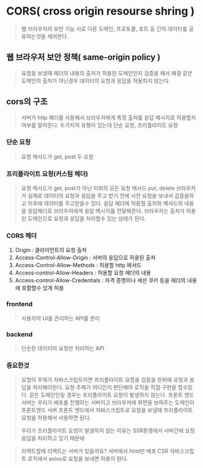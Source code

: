 # CORS( cross origin resourse shring )
> 웹 브라우저의 보안 기능
> 서로 다른 도메인, 프로토콜, 포트 등 간의 데이터를 공유하는것을 제어한다.

## 웹 브라우저 보안 정책( same-origin policy )
> 요청을 보낼때 헤더의 내용의 출처가 허용된 도메인인지 검증을 해서 해결
> 같은 도메인의 출처가 아닌경우 데이터의 요청과 응답을 허용하지 않는다.

## cors의 구조
> 서버가 http 헤더를 사용해서 브라우저에게 특정 출처를 응답 메시지로 허용할지 여부를 알려준다.
> 두가지의 유형이 있는데 단순 요청, 프리플라이트 요청

### 단순 요청
> 요청 메서드가 get, post 두 요청

### 프리플라이트 요청(커스텀 헤더)
> 요청 메서드가 get, post가 아닌 이외의 모든 요청 메서드
> put, delete
> 브라우저가 실제로 데이터의 요청과 응답을 주고 받기 전에 사전 요청을 보내서 검증을하고 이후에 데이터를 주고받을수 있다.
> 응답 헤더에 허용할 출처와 메서드의 내용을 응답헤더로 브라우저에게 응답 메시지를 전달해준다.
> 브라우저는 출처가 허용된 도메인으로 요청과 응답을 처리할수 있는 상태가 된다.

### CORS 헤더
1. Origin : 클라이언트의 요청 출처
2. Access-Control-Allow-Origin : 서버의 응답으로 허용된 출처
3. Access-Control-Allow-Methods : 허용할 http 메서드
4. Access-control-Allow-Headers : 허용할 요청 헤더의 내용
5. Access-control-Allow-Credentials : 자격 증명이나 세션 쿠키 등을 헤더의 내용에 포함할수 있게 허용


### frontend 
> 사용자의 UI를 관리하는 API를 분리

### backend
> 단순한 데이터의 요청만 처리하는 API


### 중요한것
> 요청의 주체가 자바스크립트이면 프리플라이트 요청을 검증을 한뒤에 요청과 응답을 처리해야한다.
> 요청 주체가 어디인지 판단해야 로직을 직접 구현을 할수있다.
> 같은 도메인인일 경우는 프리플라이트 요청이 발생하지 않는다.
> 프론트 엔드 서버는 우리가 배포를 진행하는 서버이고 브라우저에 화면을 보여주는 도메인이 프론트엔드 서버
> 프론트 엔드에서 자바스크립트로 요청을 보낼때 프리플라이트 요청을 허용해서 사용하면 된다.

> 우리가 프리플라이트 요청이 발생하지 않는 이유는 SSR환경에서 서버간에 요청 응답을 처리하고 있기 때문에

> 리액트할때 리액트는 서버가 있을까요?
> 서버에서 html만 배포 CSR 자바스크립트 로직에서 axios로 요청을 보내면 허용이 된다.